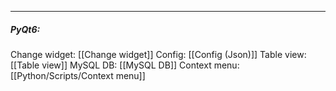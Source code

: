 
___
##### PyQt6:
Change widget: [[Change widget]]
Config: [[Config (Json)]]
Table view: [[Table view]]
MySQL DB: [[MySQL DB]]
Context menu: [[Python/Scripts/Context menu]] 